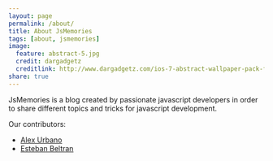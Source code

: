 ```yaml
---
layout: page
permalink: /about/
title: About JsMemories
tags: [about, jsmemories]
image:
  feature: abstract-5.jpg
  credit: dargadgetz
  creditlink: http://www.dargadgetz.com/ios-7-abstract-wallpaper-pack-for-iphone-5-and-ipod-touch-retina/
share: true
---
```


JsMemories is a blog created by passionate javascript developers in order to share different topics and tricks
for javascript development.

Our contributors:

* [Alex Urbano](http://twitter.com/asgarothbelem)
* [Esteban Beltran](http://twitter.com/academo)